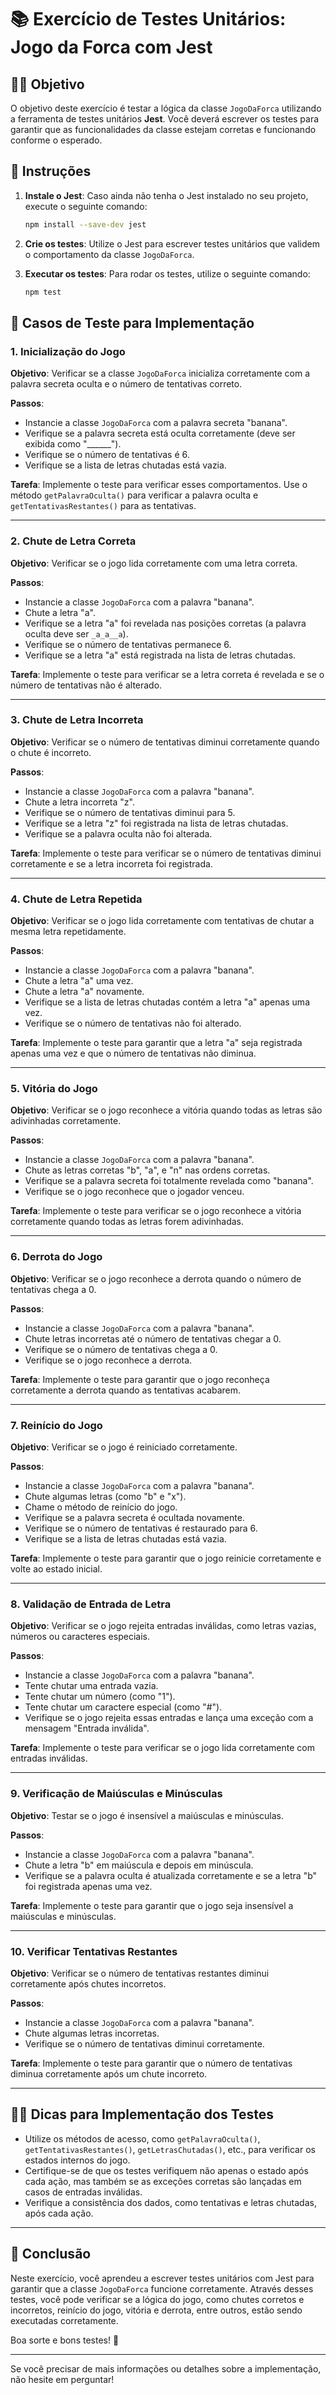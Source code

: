 
# 📚 **Exercício de Testes Unitários: Jogo da Forca com Jest**

## 🧑‍💻 **Objetivo**

O objetivo deste exercício é testar a lógica da classe `JogoDaForca` utilizando a ferramenta de testes unitários **Jest**. Você deverá escrever os testes para garantir que as funcionalidades da classe estejam corretas e funcionando conforme o esperado.

## 🚀 **Instruções**

1. **Instale o Jest**: Caso ainda não tenha o Jest instalado no seu projeto, execute o seguinte comando:

   ```bash
   npm install --save-dev jest
   ```

2. **Crie os testes**: Utilize o Jest para escrever testes unitários que validem o comportamento da classe `JogoDaForca`.

3. **Executar os testes**: Para rodar os testes, utilize o seguinte comando:

   ```bash
   npm test
   ```

## 🧪 **Casos de Teste para Implementação**

### 1. **Inicialização do Jogo**

**Objetivo**: Verificar se a classe `JogoDaForca` inicializa corretamente com a palavra secreta oculta e o número de tentativas correto.

**Passos**:
- Instancie a classe `JogoDaForca` com a palavra secreta "banana".
- Verifique se a palavra secreta está oculta corretamente (deve ser exibida como "______").
- Verifique se o número de tentativas é 6.
- Verifique se a lista de letras chutadas está vazia.

**Tarefa**:
Implemente o teste para verificar esses comportamentos. Use o método `getPalavraOculta()` para verificar a palavra oculta e `getTentativasRestantes()` para as tentativas.

---

### 2. **Chute de Letra Correta**

**Objetivo**: Verificar se o jogo lida corretamente com uma letra correta.

**Passos**:
- Instancie a classe `JogoDaForca` com a palavra "banana".
- Chute a letra "a".
- Verifique se a letra "a" foi revelada nas posições corretas (a palavra oculta deve ser `_a_a__a`).
- Verifique se o número de tentativas permanece 6.
- Verifique se a letra "a" está registrada na lista de letras chutadas.

**Tarefa**:
Implemente o teste para verificar se a letra correta é revelada e se o número de tentativas não é alterado.

---

### 3. **Chute de Letra Incorreta**

**Objetivo**: Verificar se o número de tentativas diminui corretamente quando o chute é incorreto.

**Passos**:
- Instancie a classe `JogoDaForca` com a palavra "banana".
- Chute a letra incorreta "z".
- Verifique se o número de tentativas diminui para 5.
- Verifique se a letra "z" foi registrada na lista de letras chutadas.
- Verifique se a palavra oculta não foi alterada.

**Tarefa**:
Implemente o teste para verificar se o número de tentativas diminui corretamente e se a letra incorreta foi registrada.

---

### 4. **Chute de Letra Repetida**

**Objetivo**: Verificar se o jogo lida corretamente com tentativas de chutar a mesma letra repetidamente.

**Passos**:
- Instancie a classe `JogoDaForca` com a palavra "banana".
- Chute a letra "a" uma vez.
- Chute a letra "a" novamente.
- Verifique se a lista de letras chutadas contém a letra "a" apenas uma vez.
- Verifique se o número de tentativas não foi alterado.

**Tarefa**:
Implemente o teste para garantir que a letra "a" seja registrada apenas uma vez e que o número de tentativas não diminua.

---

### 5. **Vitória do Jogo**

**Objetivo**: Verificar se o jogo reconhece a vitória quando todas as letras são adivinhadas corretamente.

**Passos**:
- Instancie a classe `JogoDaForca` com a palavra "banana".
- Chute as letras corretas "b", "a", e "n" nas ordens corretas.
- Verifique se a palavra secreta foi totalmente revelada como "banana".
- Verifique se o jogo reconhece que o jogador venceu.

**Tarefa**:
Implemente o teste para verificar se o jogo reconhece a vitória corretamente quando todas as letras forem adivinhadas.

---

### 6. **Derrota do Jogo**

**Objetivo**: Verificar se o jogo reconhece a derrota quando o número de tentativas chega a 0.

**Passos**:
- Instancie a classe `JogoDaForca` com a palavra "banana".
- Chute letras incorretas até o número de tentativas chegar a 0.
- Verifique se o número de tentativas chega a 0.
- Verifique se o jogo reconhece a derrota.

**Tarefa**:
Implemente o teste para garantir que o jogo reconheça corretamente a derrota quando as tentativas acabarem.

---

### 7. **Reinício do Jogo**

**Objetivo**: Verificar se o jogo é reiniciado corretamente.

**Passos**:
- Instancie a classe `JogoDaForca` com a palavra "banana".
- Chute algumas letras (como "b" e "x").
- Chame o método de reinício do jogo.
- Verifique se a palavra secreta é ocultada novamente.
- Verifique se o número de tentativas é restaurado para 6.
- Verifique se a lista de letras chutadas está vazia.

**Tarefa**:
Implemente o teste para garantir que o jogo reinicie corretamente e volte ao estado inicial.

---

### 8. **Validação de Entrada de Letra**

**Objetivo**: Verificar se o jogo rejeita entradas inválidas, como letras vazias, números ou caracteres especiais.

**Passos**:
- Instancie a classe `JogoDaForca` com a palavra "banana".
- Tente chutar uma entrada vazia.
- Tente chutar um número (como "1").
- Tente chutar um caractere especial (como "#").
- Verifique se o jogo rejeita essas entradas e lança uma exceção com a mensagem "Entrada inválida".

**Tarefa**:
Implemente o teste para verificar se o jogo lida corretamente com entradas inválidas.

---

### 9. **Verificação de Maiúsculas e Minúsculas**

**Objetivo**: Testar se o jogo é insensível a maiúsculas e minúsculas.

**Passos**:
- Instancie a classe `JogoDaForca` com a palavra "banana".
- Chute a letra "b" em maiúscula e depois em minúscula.
- Verifique se a palavra oculta é atualizada corretamente e se a letra "b" foi registrada apenas uma vez.

**Tarefa**:
Implemente o teste para garantir que o jogo seja insensível a maiúsculas e minúsculas.

---

### 10. **Verificar Tentativas Restantes**

**Objetivo**: Verificar se o número de tentativas restantes diminui corretamente após chutes incorretos.

**Passos**:
- Instancie a classe `JogoDaForca` com a palavra "banana".
- Chute algumas letras incorretas.
- Verifique se o número de tentativas diminui corretamente.

**Tarefa**:
Implemente o teste para garantir que o número de tentativas diminua corretamente após um chute incorreto.

---

## 🧑‍🏫 **Dicas para Implementação dos Testes**

- Utilize os métodos de acesso, como `getPalavraOculta()`, `getTentativasRestantes()`, `getLetrasChutadas()`, etc., para verificar os estados internos do jogo.
- Certifique-se de que os testes verifiquem não apenas o estado após cada ação, mas também se as exceções corretas são lançadas em casos de entradas inválidas.
- Verifique a consistência dos dados, como tentativas e letras chutadas, após cada ação.

---

## 🏅 **Conclusão**

Neste exercício, você aprendeu a escrever testes unitários com Jest para garantir que a classe `JogoDaForca` funcione corretamente. Através desses testes, você pode verificar se a lógica do jogo, como chutes corretos e incorretos, reinício do jogo, vitória e derrota, entre outros, estão sendo executadas corretamente.

Boa sorte e bons testes! 🚀

---

Se você precisar de mais informações ou detalhes sobre a implementação, não hesite em perguntar!
